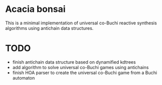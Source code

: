 # Acacia bonsai

This is a minimal implementation of universal co-Buchi reactive synthesis
algorithms using antichain data structures.

# TODO
* finish antichain data structure based on dynamified kdtrees
* add algorithm to solve universal co-Buchi games using antichains
* finish HOA parser to create the universal co-Buchi game from a Buchi
  automaton

